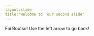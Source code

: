 ```yaml
---
layout:slide
title:"Welcome to  our second slide"
---
```

Fai Boutso!
Use the left arrow to go back!
